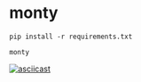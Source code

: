 # monty

```
pip install -r requirements.txt
```

```
monty
```

[![asciicast](https://asciinema.org/a/25638.png)](https://asciinema.org/a/25638)
